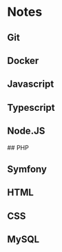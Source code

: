 # Notes

## Git

## Docker

## Javascript

## Typescript

## Node.JS

## PHP

## Symfony

## HTML

## CSS

## MySQL
